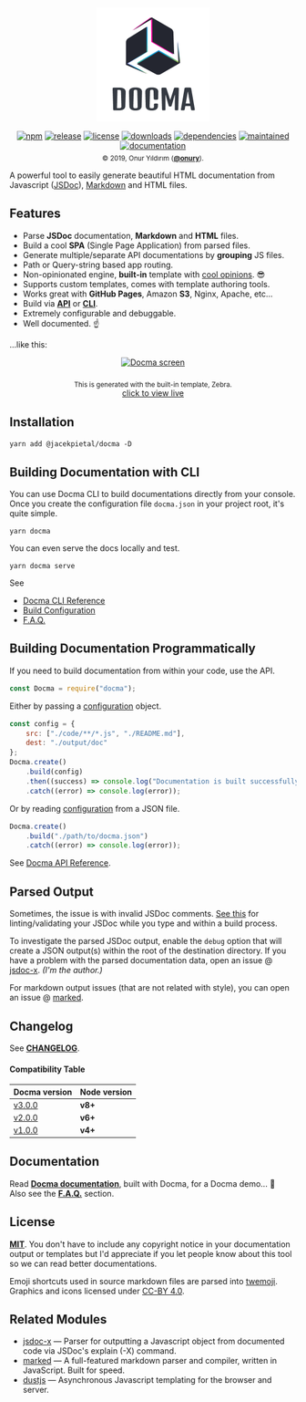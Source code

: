<p align="center">
    <a href="https://onury.io/docma"><img width="200" height="200" src="https://raw.githubusercontent.com/Prozi/docma/master/img/docma-logo.png" alt="Docma" /></a>
</p>

<p align="center">
    <a href="https://www.npmjs.com/package/@jacekpietal/docma"><img src="https://img.shields.io/npm/v/@jacekpietal/docma.svg?style=flat-square" alt="npm" /></a>
    <a href="https://github.com/Prozi/docma"><img src="https://img.shields.io/github/release/Prozi/docma.svg?style=flat-square" alt="release" /></a>
    <a href="https://github.com/Prozi/docma/blob/master/LICENSE"><img src="https://img.shields.io/npm/l/@jacekpietal/docma.svg?style=flat-square" alt="license" /></a>
    <a href="https://www.npmjs.com/package/@jacekpietal/docma"><img src="https://img.shields.io/npm/dt/@jacekpietal/docma.svg?style=flat-square" alt="downloads" /></a>
    <a href="https://david-dm.org/Prozi/docma"><img src="https://david-dm.org/Prozi/docma.svg?style=flat-square" alt="dependencies" /></a>
    <a href="https://github.com/Prozi/docma/graphs/commit-activity"><img src="https://img.shields.io/maintenance/yes/2020.svg?style=flat-square" alt="maintained" /></a>
    <a href="https://onury.io/docma"><img src="https://img.shields.io/badge/docs%20by-docma-c27cf4.svg?docs%20by=docma&style=flat-square" alt="documentation" /></a>
    <br />
    <sub>© 2019, Onur Yıldırım (<b><a href="https://github.com/onury">@onury</a></b>).</sub>
</p>

A powerful tool to easily generate beautiful HTML documentation from Javascript ([JSDoc][jsdoc]), [Markdown][markdown] and HTML files.

## Features

-   Parse **JSDoc** documentation, **Markdown** and **HTML** files.
-   Build a cool **SPA** (Single Page Application) from parsed files.
-   Generate multiple/separate API documentations by **grouping** JS files.
-   Path or Query-string based app routing.
-   Non-opinionated engine, **built-in** template with [cool opinions][zebra]. :sunglasses:
-   Supports custom templates, comes with template authoring tools.
-   Works great with **GitHub Pages**, Amazon **S3**, Nginx, Apache, etc...
-   Build via [**API**][docma-api] or [**CLI**][docma-cli].
-   Extremely configurable and debuggable.
-   Well documented. :point_up:

...like this:

<p align="center">
    <a href="https://onury.io/docma"><img width="650" height="385" src="https://raw.github.com/Prozi/docma/master/img/docma-screen.gif" alt="Docma screen" /></a>
    <br />
    <br />
    <sub>This is generated with the built-in template, Zebra.</sub><br />
    <a href="https://onury.io/docma">click to view live</a>
</p>

## Installation

```console
yarn add @jacekpietal/docma -D
```

## Building Documentation with CLI

You can use Docma CLI to build documentations directly from your console.
Once you create the configuration file `docma.json` in your project root, it's quite simple.

```console
yarn docma
```

You can even serve the docs locally and test.

```console
yarn docma serve
```

See

-   [Docma CLI Reference][docma-cli]
-   [Build Configuration][docma-config]
-   [F.A.Q.][docma-faq]

## Building Documentation Programmatically

If you need to build documentation from within your code, use the API.

```js
const Docma = require("docma");
```

Either by passing a [configuration][docma-config] object.

```js
const config = {
    src: ["./code/**/*.js", "./README.md"],
    dest: "./output/doc"
};
Docma.create()
    .build(config)
    .then((success) => console.log("Documentation is built successfully."))
    .catch((error) => console.log(error));
```

Or by reading [configuration][docma-config] from a JSON file.

```js
Docma.create()
    .build("./path/to/docma.json")
    .catch((error) => console.log(error));
```

See [Docma API Reference][docma-api].

## Parsed Output

Sometimes, the issue is with invalid JSDoc comments. [See this](https://github.com/Prozi/docma/issues/55#issuecomment-437599192) for linting/validating your JSDoc while you type and within a build process.

To investigate the parsed JSDoc output, enable the `debug` option that will create a JSON output(s) within the root of the destination directory. If you have a problem with the parsed documentation data, open an issue @ [jsdoc-x][jsdoc-x]. _(I'm the author.)_

For markdown output issues (that are not related with style), you can open an issue @ [marked][marked].

## Changelog

See [**CHANGELOG**][changelog].

#### Compatibility Table

| Docma version                                                                    | Node version |
| -------------------------------------------------------------------------------- | ------------ |
| [v3.0.0](https://github.com/Prozi/docma/blob/master/CHANGELOG.md#300-2018-11-18) | **v8+**      |
| [v2.0.0](https://github.com/Prozi/docma/blob/master/CHANGELOG.md#200-2018-04-12) | **v6+**      |
| [v1.0.0](https://github.com/Prozi/docma/blob/master/CHANGELOG.md#100-2016-06-11) | **v4+**      |

## Documentation

Read [**Docma documentation**][docma-docs], built with Docma, for a Docma demo... :eyes:  
Also see the [**F.A.Q.**][docma-faq] section.

## License

[**MIT**][license]. You don't have to include any copyright notice in your documentation output or templates but I'd appreciate if you let people know about this tool so we can read better documentations.

Emoji shortcuts used in source markdown files are parsed into [twemoji][twemoji]. Graphics and icons licensed under [CC-BY 4.0][cc-by-4].

## Related Modules

-   [jsdoc-x][jsdoc-x] — Parser for outputting a Javascript object from documented code via JSDoc's explain (-X) command.
-   [marked][marked] — A full-featured markdown parser and compiler, written in JavaScript. Built for speed.
-   [dustjs][dustjs-github] — Asynchronous Javascript templating for the browser and server.

[license]: https://github.com/Prozi/docma/blob/master/LICENSE
[changelog]: https://github.com/Prozi/docma/blob/master/CHANGELOG.md
[screenshot]: https://raw.github.com/Prozi/docma/master/img/docma-screen.jpg
[screen-gif]: https://raw.github.com/Prozi/docma/master/img/docma-screen.gif
[docma-docs]: https://onury.io/docma
[docma-api]: https://onury.io/docma/api
[docma-cli]: https://onury.io/docma/cli
[docma-config]: https://onury.io/docma/api/#Docma~BuildConfiguration
[docma-faq]: https://onury.io/docma/faq
[zebra]: https://onury.io/docma/templates/zebra
[jsdoc]: https://usejsdoc.org
[jsdoc-x]: https://github.com/onury/jsdoc-x
[marked]: https://github.com/chjj/marked
[markdown]: https://daringfireball.net/projects/markdown
[dustjs]: https://www.dustjs.com
[dustjs-github]: https://github.com/linkedin/dustjs
[twemoji]: https://github.com/twitter/twemoji
[cc-by-4]: https://creativecommons.org/licenses/by/4.0
